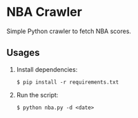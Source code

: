 # NBA Crawler

Simple Python crawler to fetch NBA scores.

## Usages

1.  Install dependencies:

    ```
    $ pip install -r requirements.txt
    ```

2. Run the script:

    ```
    $ python nba.py -d <date>
    ```

